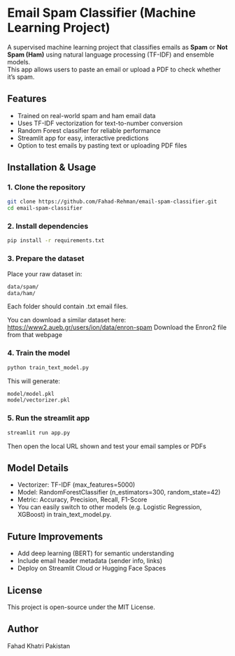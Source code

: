 # Email Spam Classifier (Machine Learning Project)

A supervised machine learning project that classifies emails as **Spam** or **Not Spam (Ham)** using natural language processing (TF-IDF) and ensemble models.  
This app allows users to paste an email or upload a PDF to check whether it’s spam.

## Features

- Trained on real-world spam and ham email data  
- Uses TF-IDF vectorization for text-to-number conversion  
- Random Forest classifier for reliable performance  
- Streamlit app for easy, interactive predictions  
- Option to test emails by pasting text or uploading PDF files  

## Installation & Usage

### 1. Clone the repository
```bash
git clone https://github.com/Fahad-Rehman/email-spam-classifier.git
cd email-spam-classifier
```
### 2. Install dependencies
```bash
pip install -r requirements.txt
```
### 3. Prepare the dataset
Place your raw dataset in:
```bash
data/spam/
data/ham/
```
Each folder should contain .txt email files.

You can download a similar dataset here:
https://www2.aueb.gr/users/ion/data/enron-spam
Download the Enron2 file from that webpage
### 4. Train the model
```bash
python train_text_model.py
```
This will generate:
```bash
model/model.pkl
model/vectorizer.pkl
```
### 5. Run the streamlit app
```bash
streamlit run app.py
```
Then open the local URL shown and test your email samples or PDFs

## Model Details

- Vectorizer: TF-IDF (max_features=5000)
- Model: RandomForestClassifier (n_estimators=300, random_state=42)
- Metric: Accuracy, Precision, Recall, F1-Score
- You can easily switch to other models (e.g. Logistic Regression, XGBoost) in train_text_model.py.

## Future Improvements

- Add deep learning (BERT) for semantic understanding
- Include email header metadata (sender info, links)
- Deploy on Streamlit Cloud or Hugging Face Spaces

## License

This project is open-source under the MIT License.

## Author

Fahad Khatri
Pakistan
